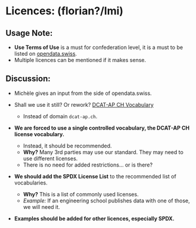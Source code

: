 # Licences: (florian?/lmi)

## Usage Note:
- **Use Terms of Use** is a must for confederation level, it is a must to be listed on [opendata.swiss](https://opendata.swiss).
- Multiple licences can be mentioned if it makes sense.

## Discussion:
- Michèle gives an input from the side of opendata.swiss.
- Shall we use it still? Or rework? [DCAT-AP CH Vocabulary](https://dcat-ap.ch/vocabulary/licenses/20210623.html)
  - Instead of domain `dcat-ap.ch`.

- **We are forced to use a single controlled vocabulary, the DCAT-AP CH license vocabulary.**  
  - Instead, it should be recommended.  
  - **Why?** Many 3rd parties may use our standard. They may need to use different licenses.  
  - There is no need for added restrictions… or is there?

- **We should add the SPDX License List** to the recommended list of vocabularies.  
  - **Why?** This is a list of commonly used licenses.  
  - *Example:* If an engineering school publishes data with one of those, we will need it.

- **Examples should be added for other licences, especially SPDX.**

